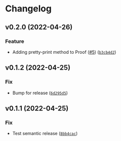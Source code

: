 # Changelog

<!--next-version-placeholder-->

## v0.2.0 (2022-04-26)
### Feature
* Adding pretty-print method to Proof ([#5](https://github.com/chanind/fuzzy-reasoner/issues/5)) ([`b3cb4d2`](https://github.com/chanind/fuzzy-reasoner/commit/b3cb4d2be3d94fceafdfda39b4a6968e3b0b493b))

## v0.1.2 (2022-04-25)
### Fix
* Bump for release ([`6d295d5`](https://github.com/chanind/fuzzy-reasoner/commit/6d295d57fe7f8e8cfe811c5b34fc033e9a4b4fc6))

## v0.1.1 (2022-04-25)
### Fix
* Test semantic release ([`8bb4cac`](https://github.com/chanind/fuzzy-reasoner/commit/8bb4cac3d7545e1b6035dbf1a0064b166c5d64a9))
